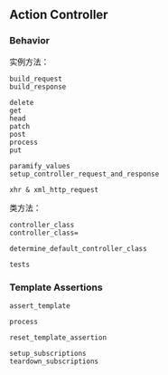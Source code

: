 ## Action Controller

### Behavior

实例方法：

```
build_request
build_response

delete
get
head
patch
post
process
put

paramify_values
setup_controller_request_and_response

xhr & xml_http_request
```

类方法：

```
controller_class
controller_class=

determine_default_controller_class

tests
```

### Template Assertions

```
assert_template

process

reset_template_assertion

setup_subscriptions
teardown_subscriptions
```
